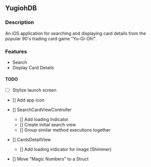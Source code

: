 ## YugiohDB

### Description
An iOS application for searching and displaying card details from the popular 90's trading card game "Yu-Gi-Oh!".

### Features
- Search
- Display Card Details

#### TODO
- [ ] Stylize launch screen

- [] Add app icon

- [] SearchCardViewController
	- [] Add loading Indicator
	- [] Create initial search view 
	- [] Group similar method executions together
	
- [] CardsDetailView
	- [] Add loading indicator for image (Shimmer)

- [] Move "Magic Numbers" to a Struct
